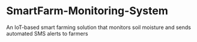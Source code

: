 # SmartFarm-Monitoring-System
An IoT-based smart farming solution that monitors soil moisture and sends automated SMS alerts to farmers
